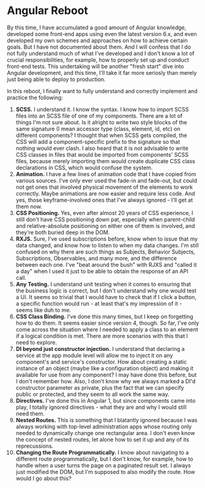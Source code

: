# Angular Reboot

By this time, I have accumulated a good amount of Angular knowledge, developed some front-end apps using even the latest version 6.x,
and even developed my own schemes and approaches on how to achieve certain goals. But I have not documented about them. And I will
confess that I do not fully understand much of what I've developed and I don't know a lot of crucial responsibilities, for example, how
to properly set up and conduct front-end tests. This undertaking will be another "fresh start" dive into Angular development, and this
time, I'll take it far more seriosly than merely just being able to deploy to production.

In this reboot, I finally want to fully understand and correctly implement and practice the following:

1. **SCSS.** I understand it. I know the syntax. I know how to import SCSS files into an SCSS file of one of my components. There are a
lot of things I'm not sure about. Is it alright to write two style blocks of the same signature (I mean accessor type (class, element,
id, etc) on different components? I thought that when SCSS gets compiled, the CSS will add a component-specific prefix to the signature
so that nothing would ever clash. I also heard that it is not advisable to write CSS classes in files that would be imported from
components' SCSS files, because merely importing them would create duplicate CSS class declarations in CSS, which would confuse the
system.
2. **Animation.** I have a few lines of animation code that I have copied from various sources. I've only ever used the fade-in and
fade-out, but could not get ones that involved physical movement of the elements to work correctly. Maybe animations are now easier and
require less code. And yes, those keyframe-involved ones that I've always ignored - I'll get at them now.
3. **CSS Positioning.** Yes, even after almost 20 years of CSS experience, I still don't have CSS positioning down pat, especially when
parent-child and relative-absolute positioning on either one of them is involved, and they're both buried deep in the DOM.
4. **RXJS.** Sure, I've used subscriptions before, know when to issue that my data changed, and know how to listen to when my data
changes. I'm still confused on why there are such things as Subjects, Behavior Subjects, Subscriptions, Observables, and many more,
and the difference between each one. I've "beat around the bush" with RJXS and "called it a day" when I used it just to be able to
obtain the response of an API call.
5. **Any Testing.** I understand unit testing when it comes to ensuring that the business logic is correct, but I don't understand why
one would test a UI. It seems so trivial that I would have to check that if I click a button, a specific function would run - at least
that's my impression of it - seems like duh to me.
6. **CSS Class Binding.** I've done this many times, but I keep on forgetting how to do them. It seems easier since version 4, though.
So far, I've only come across the situation where I needed to apply a class to an element if a logical condition is met. There are more
scenarios with this that I need to explore.
7. **DI beyond just constructor injection.** I understand that declaring a service at the app module level will allow me to inject it
on any component's and service's constructor. How about creating a static instance of an object (maybe like a configuration object) and
making it available for use from any component? I may have done this before, but I don't remember how. Also, I don't know why we always
marked a DI'd constructor parameter as private, plus the fact that we can specify public or protected, and they seem to all work the
same way.
8. **Directives.** I've done this in Angular 1, but since components came into play, I totally ignored directives - what they are and
why I would still need them.
9. **Nested Routes.** This is something that I blatantly ignored because I was always working with top-level administration apps whose
routing only needed to dynamically change one rectangular area. I don't even know the concept of nested routes, let alone how to set it
up and any of its reprecussions.
10. **Changing the Route Programmatically.** I know about navigating to a different route programmatically, but I don't know, for
example, how to handle when a user turns the page on a paginated result set. I always just modified the DOM, but I'm supposed to also
modify the route. How would I go about this?